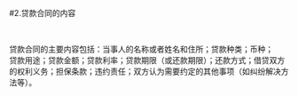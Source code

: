 #2.贷款合同的内容
<p>&nbsp;</p>
    <p>贷款合同的主要内容包括：当事人的名称或者姓名和住所；贷款种类；币种；<br />
      贷款用途；贷款金额；贷款利率；贷款期限（或还款期限）；还款方式；借贷双方<br />
      的权利义务；担保条款；违约责任；双方认为需要约定的其他事项（如纠纷解决方<br />
    法等）。</p>